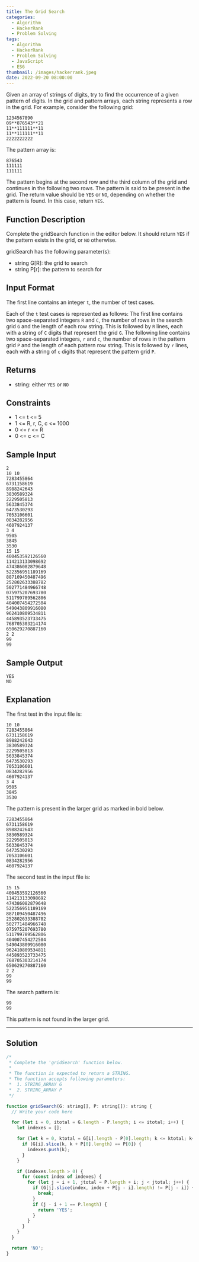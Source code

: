 ```yaml
---
title: The Grid Search
categories:
  - Algorithm
  - HackerRank
  - Problem Solving
tags:
  - Algorithm
  - HackerRank
  - Problem Solving
  - JavaScript
  - ES6
thumbnail: /images/hackerrank.jpeg
date: 2022-09-20 08:00:00
---
```



Given an array of strings of digits, try to find the occurrence of a given pattern of digits. In the grid and pattern arrays, each string represents a row in the grid. For example, consider the following grid:

```
1234567890
09**876543**21
11**111111**11
11**111111**11
2222222222
```

The pattern array is:

```
876543
111111
111111
```

The pattern begins at the second row and the third column of the grid and continues in the following two rows. The pattern is said to be present in the grid. The return value should be `YES` or `NO`, depending on whether the pattern is found. In this case, return `YES`.

<!-- more -->

## Function Description

Complete the gridSearch function in the editor below. It should return `YES` if the pattern exists in the grid, or `NO` otherwise.

gridSearch has the following parameter(s):

- string G[R]: the grid to search
- string P[r]: the pattern to search for

## Input Format

The first line contains an integer `t`, the number of test cases.

Each of the `t` test cases is represented as follows:
The first line contains two space-separated integers `R` and `C`, the number of rows in the search grid `G` and the length of each row string.
This is followed by `R` lines, each with a string of `C` digits that represent the grid `G`.
The following line contains two space-separated integers, `r` and `c`, the number of rows in the pattern grid `P` and the length of each pattern row string.
This is followed by `r` lines, each with a string of `c` digits that represent the pattern grid `P`.

## Returns

- string: either `YES` or `NO`

## Constraints

- 1 <= t <= 5
- 1 <= R, r, C, c <= 1000
- 0 <= r <= R
- 0 <= c <= C

## Sample Input

```
2
10 10
7283455864
6731158619
8988242643
3830589324
2229505813
5633845374
6473530293
7053106601
0834282956
4607924137
3 4
9505
3845
3530
15 15
400453592126560
114213133098692
474386082879648
522356951189169
887109450487496
252802633388782
502771484966748
075975207693780
511799789562806
404007454272504
549043809916080
962410809534811
445893523733475
768705303214174
650629270887160
2 2
99
99
```

## Sample Output

```
YES
NO
```

## Explanation

The first test in the input file is:

```
10 10
7283455864
6731158619
8988242643
3830589324
2229505813
5633845374
6473530293
7053106601
0834282956
4607924137
3 4
9505
3845
3530
```

The pattern is present in the larger grid as marked in bold below.

```
7283455864
6731158619
8988242643
3830589324
2229505813
5633845374
6473530293
7053106601
0834282956
4607924137
```

The second test in the input file is:

```
15 15
400453592126560
114213133098692
474386082879648
522356951189169
887109450487496
252802633388782
502771484966748
075975207693780
511799789562806
404007454272504
549043809916080
962410809534811
445893523733475
768705303214174
650629270887160
2 2
99
99
```

The search pattern is:

```
99
99
```

This pattern is not found in the larger grid.

---

## Solution

```javascript
/*
 * Complete the 'gridSearch' function below.
 *
 * The function is expected to return a STRING.
 * The function accepts following parameters:
 *  1. STRING_ARRAY G
 *  2. STRING_ARRAY P
 */

function gridSearch(G: string[], P: string[]): string {
  // Write your code here

  for (let i = 0, itotal = G.length - P.length; i <= itotal; i++) {
    let indexes = [];

    for (let k = 0, ktotal = G[i].length - P[0].length; k <= ktotal; k++) {
      if (G[i].slice(k, k + P[0].length) == P[0]) {
        indexes.push(k);
      }
    }

    if (indexes.length > 0) {
      for (const index of indexes) {
        for (let j = i + 1, jtotal = P.length + i; j < jtotal; j++) {
          if (G[j].slice(index, index + P[j - i].length) != P[j - i]) {
            break;
          }
          if (j - i + 1 == P.length) {
            return 'YES';
          }
        }
      }
    }
  }

  return 'NO';
}
```
